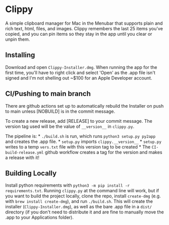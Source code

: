 # Clippy
A simple clipboard manager for Mac in the Menubar that supports plain and rich text, html, files, and images. Clippy remembers the last 25 items you've copied, and you can pin items so they stay in the app until you clear or unpin them.

## Installing
Download and open ```Clippy-Installer.dmg```. When running the app for the first time, you'll have to right click and select 'Open' as the .app file isn't signed and I'm not shelling out ~$100 for an Apple Developer account.

## CI/Pushing to main branch
There are github actions set up to automatically rebuild the Installer on push to main unless \[NOBUILD\] is in the commit message.

To create a new release, add \[RELEASE\] to your commit message. The version tag used will be the value of ```__version__``` in ```clippy.py```. 

The pipeline is: 
    * ```./build.sh``` is run, which runs ```python3 setup.py py2app``` and creates the .app file. 
    * ```setup.py``` imports ```clippy.__version__```
    * ```setup.py``` writes to a temp ```vers.txt``` file with this version tag to be created
    * The ```CI-build-release.yml``` github workflow creates a tag for the version and makes a release with it!

## Building Locally
Install python requirements with ```python3 -m pip install -r requirements.txt```. Running ```clippy.py``` at the command line will work, but if you want to build the project locally, clone the repo, install ```create-dmg``` (e.g. with ```brew install create-dmg```), and run ```./build.sh```. This will create the installer (```Clippy-Installer.dmg```), as well as the bare .app file in a ```dist/``` directory (if you don't need to distribute it and are fine to manually move the .app to your Applications folder).
